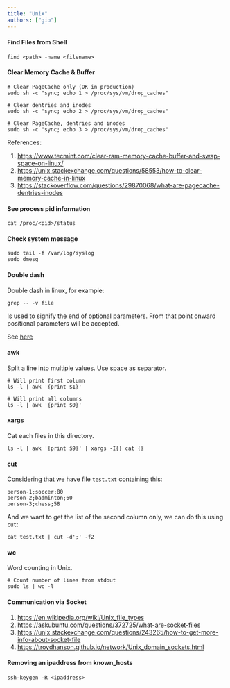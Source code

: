 ```yaml
---
title: "Unix"
authors: ["gio"]
---
```


#### Find Files from Shell

```
find <path> -name <filename>
```

#### Clear Memory Cache & Buffer

```
# Clear PageCache only (OK in production)
sudo sh -c "sync; echo 1 > /proc/sys/vm/drop_caches"

# Clear dentries and inodes
sudo sh -c "sync; echo 2 > /proc/sys/vm/drop_caches"

# Clear PageCache, dentries and inodes
sudo sh -c "sync; echo 3 > /proc/sys/vm/drop_caches"
```

References:

1. https://www.tecmint.com/clear-ram-memory-cache-buffer-and-swap-space-on-linux/
2. https://unix.stackexchange.com/questions/58553/how-to-clear-memory-cache-in-linux
3. https://stackoverflow.com/questions/29870068/what-are-pagecache-dentries-inodes

#### See process pid information

```
cat /proc/<pid>/status
```

#### Check system message

```
sudo tail -f /var/log/syslog
sudo dmesg
```

#### Double dash

Double dash in linux, for example:

`grep -- -v file`

Is used to signify the end of optional parameters. From that point onward positional parameters will be accepted.

See [here](https://unix.stackexchange.com/questions/11376/what-does-double-dash-mean-also-known-as-bare-double-dash)

#### awk

Split a line into multiple values. Use space as separator.

```
# Will print first column
ls -l | awk '{print $1}'

# Will print all columns
ls -l | awk '{print $0}'
```

#### xargs

Cat each files in this directory.

```
ls -l | awk '{print $9}' | xargs -I{} cat {}
```

#### cut

Considering that we have file `test.txt` containing this:

```
person-1;soccer;80
person-2;badminton;60
person-3;chess;58
```

And we want to get the list of the second column only, we can do this using `cut`:

```
cat test.txt | cut -d';' -f2
```

#### wc

Word counting in Unix.

```
# Count number of lines from stdout
sudo ls | wc -l
```

#### Communication via Socket

1. https://en.wikipedia.org/wiki/Unix_file_types
2. https://askubuntu.com/questions/372725/what-are-socket-files
3. https://unix.stackexchange.com/questions/243265/how-to-get-more-info-about-socket-file
4. https://troydhanson.github.io/network/Unix_domain_sockets.html

#### Removing an ipaddress from known_hosts

```
ssh-keygen -R <ipaddress>
```
